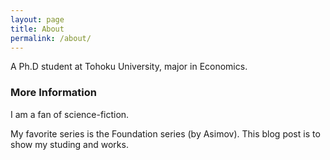 ```yaml
---
layout: page
title: About
permalink: /about/
---
```


A Ph.D student at Tohoku University, major in Economics.

### More Information

I am a fan of science-fiction.

My favorite series is the Foundation series (by Asimov).
This blog post is to show my studing and works.